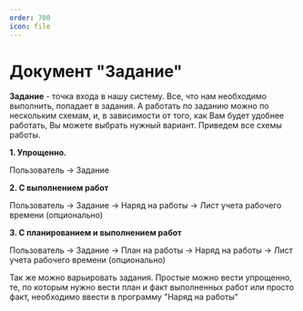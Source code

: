 ```yaml
---
order: 700
icon: file
---
```


# Документ "Задание"

**Задание** - точка входа в нашу систему. Все, что нам необходимо выполнить, попадает в задания. А работать по заданию можно по нескольким схемам, и, в зависимости от того, как Вам будет удобнее работать, Вы можете выбрать нужный вариант. Приведем все схемы работы.

**1. Упрощенно.**

Пользователь -> Задание

**2. С выполнением работ**

Пользователь -> Задание -> Наряд на работы -> Лист учета рабочего времени (опционально)

**3. С планированием и выполнением работ**

Пользователь -> Задание -> План на работы -> Наряд на работы -> Лист учета рабочего времени (опционально)

Так же можно варьировать задания. Простые можно вести упрощенно, те, по которым нужно вести план и факт выполненных работ или просто факт, необходимо ввести в программу "Наряд на работы"
